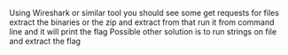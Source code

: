 
Using Wireshark or similar tool you should see some get requests for files 
extract the binaries or the zip and extract from that
run it from command line and it will print the flag 
Possible other solution is to run strings on file and extract the flag

